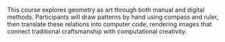 This course explores geometry as art through both manual and digital methods. Participants will draw patterns by hand using compass and ruler, then translate these relations into computer code, rendering images that connect traditional craftsmanship with computational creativity.
